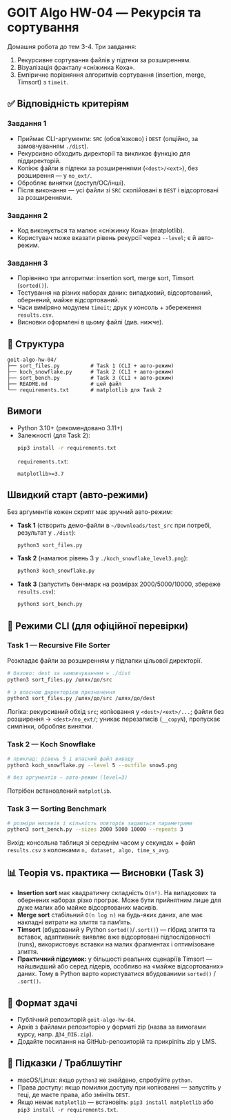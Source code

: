 # GOIT Algo HW-04 — Рекурсія та сортування

Домашня робота до тем 3-4. Три завдання:
1) Рекурсивне сортування файлів у підтеки за розширенням.
2) Візуалізація фракталу «сніжинка Коха».
3) Емпіричне порівняння алгоритмів сортування (insertion, merge, Timsort) з `timeit`.

## ✅ Відповідність критеріям

### Завдання 1
- Приймає CLI-аргументи: `SRC` (обов’язково) і `DEST` (опційно, за замовчуванням `./dist`).
- Рекурсивно обходить директорії та викликає функцію для піддиректорій.
- Копіює файли в підтеки за розширеннями (`<dest>/<ext>`), без розширення — у `no_ext/`.
- Обробляє винятки (доступ/ОС/інші).
- Після виконання — усі файли зі `SRC` скопійовані в `DEST` і відсортовані за розширеннями.

### Завдання 2
- Код виконується та малює «сніжинку Коха» (matplotlib).
- Користувач може вказати рівень рекурсії через `--level`; є й авто-режим.

### Завдання 3
- Порівняно три алгоритми: insertion sort, merge sort, Timsort (`sorted()`).
- Тестування на різних наборах даних: випадковий, відсортований, обернений, майже відсортований.
- Часи виміряно модулем `timeit`; друк у консоль + збереження `results.csv`.
- Висновки оформлені в цьому файлі (див. нижче).

## 📂 Структура
```
goit-algo-hw-04/
├── sort_files.py          # Task 1 (CLI + авто-режим)
├── koch_snowflake.py      # Task 2 (CLI + авто-режим)
├── sort_bench.py          # Task 3 (CLI + авто-режим)
├── README.md              # цей файл
└── requirements.txt       # matplotlib для Task 2
```

## Вимоги
- Python 3.10+ (рекомендовано 3.11+)
- Залежності (для Task 2):
  ```bash
  pip3 install -r requirements.txt
  ```
  `requirements.txt`:
  ```
  matplotlib>=3.7
  ```

## Швидкий старт (авто-режими)
Без аргументів кожен скрипт має зручний авто-режим:

- **Task 1** (створить демо-файли в `~/Downloads/test_src` при потребі, результат у `./dist`):
  ```bash
  python3 sort_files.py
  ```

- **Task 2** (намалює рівень 3 у `./koch_snowflake_level3.png`):
  ```bash
  python3 koch_snowflake.py
  ```

- **Task 3** (запустить бенчмарк на розмірах 2000/5000/10000, збереже `results.csv`):
  ```bash
  python3 sort_bench.py
  ```

## 🧪 Режими CLI (для офіційної перевірки)

### Task 1 — Recursive File Sorter
Розкладає файли за розширенням у підпапки цільової директорії.
```bash
# базово: dest за замовчуванням = ./dist
python3 sort_files.py /шлях/до/src

# з власною директорією призначення
python3 sort_files.py /шлях/до/src /шлях/до/dest
```
Логіка: рекурсивний обхід `src`; копіювання у `<dest>/<ext>/...`; файли без розширення → `<dest>/no_ext/`; уникає перезаписів (`__copyN`), пропускає симлінки, обробляє винятки.

### Task 2 — Koch Snowflake
```bash
# приклад: рівень 5 і власний файл виводу
python3 koch_snowflake.py --level 5 --outfile snow5.png

# без аргументів — авто-режим (level=3)
```
Потрібен встановлений `matplotlib`.

### Task 3 — Sorting Benchmark
```bash
# розміри масивів і кількість повторів задаються параметрами
python3 sort_bench.py --sizes 2000 5000 10000 --repeats 3
```
Вихід: консольна таблиця зі середнім часом у секундах + файл `results.csv` з колонками `n, dataset, algo, time_s_avg`.

## 📊 Теорія vs. практика — Висновки (Task 3)

- **Insertion sort** має квадратичну складність `O(n²)`. На випадкових та обернених наборах різко програє. Може бути прийнятним лише для дуже малих або майже відсортованих масивів.
- **Merge sort** стабільний `O(n log n)` на будь-яких даних, але має накладні витрати на злиття та пам’ять.
- **Timsort** (вбудований у Python `sorted()`/`.sort()`) — гібрид злиття та вставок, адаптивний: виявляє вже відсортовані підпослідовності (runs), використовує вставки на малих фрагментах і оптимізоване злиття.
- **Практичний підсумок:** у більшості реальних сценаріїв Timsort — найшвидший або серед лідерів, особливо на «майже відсортованих» даних. Тому в Python варто користуватися вбудованими `sorted()` / `.sort()`.

## 🧾 Формат здачі
- Публічний репозиторій `goit-algo-hw-04`.
- Архів з файлами репозиторію у форматі zip (назва за вимогами курсу, напр. `ДЗ4_ПІБ.zip`).
- Додайте посилання на GitHub-репозиторій та прикріпіть zip у LMS.

## 🔧 Підказки / Траблшутінг
- macOS/Linux: якщо `python3` не знайдено, спробуйте `python`.
- Права доступу: якщо помилки доступу при копіюванні — запустіть у теці, де маєте права, або змініть `DEST`.
- Якщо немає `matplotlib` — встановіть: `pip3 install matplotlib` або `pip3 install -r requirements.txt`.